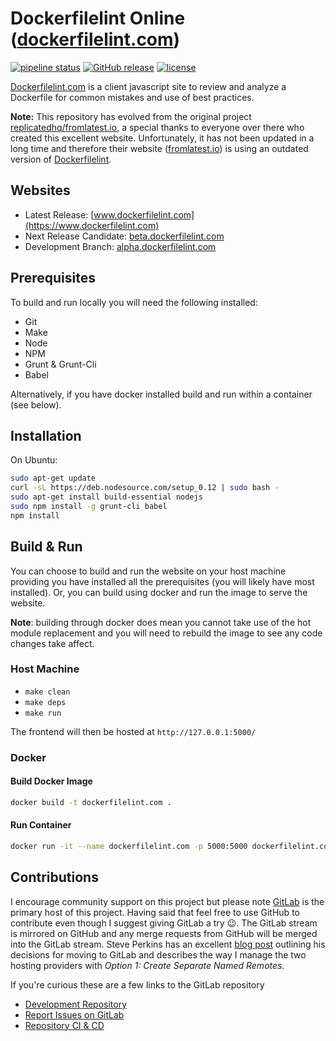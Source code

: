# Dockerfilelint Online ([dockerfilelint.com](https://www.dockerfilelint.com/)) 

[![pipeline status](https://gitlab.com/TheYorkshireDev/dockerfilelint.com/badges/develop/pipeline.svg)](https://gitlab.com/TheYorkshireDev/dockerfilelint.com/commits/develop) [![GitHub release](https://img.shields.io/github/release/theyorkshiredev/dockerfilelint.com.svg)](https://github.com/theyorkshiredev/dockerfilelint.com/releases) [![license](https://img.shields.io/github/license/theyorkshiredev/dockerfilelint.com.svg)](https://github.com/theyorkshiredev/dockerfilelint.com/blob/master/LICENCE)

[Dockerfilelint.com](https://www.dockerfilelint.com/) is a client javascript site to review and analyze a Dockerfile for common mistakes and use of best practices. 

**Note:** This repository has evolved from the original project [replicatedhq/fromlatest.io](https://github.com/replicatedhq/fromlatest.io), a special thanks to everyone over there who created this excellent website. Unfortunately, it has not been updated in a long time and therefore their website ([fromlatest.io](https://www.fromlatest.io/)) is using an outdated version of [Dockerfilelint](https://github.com/replicatedhq/dockerfilelint).

## Websites

* Latest Release: [www.dockerfilelint.com](https://www.dockerfilelint.com)
* Next Release Candidate: [beta.dockerfilelint.com](https://beta.dockerfilelint.com)
* Development Branch: [alpha.dockerfilelint.com](https://alpha.dockerfilelint.com)

## Prerequisites

To build and run locally you will need the following installed:
* Git
* Make
* Node
* NPM
* Grunt & Grunt-Cli
* Babel

Alternatively, if you have docker installed build and run within a container (see below).

## Installation

On Ubuntu:
```bash
sudo apt-get update
curl -sL https://deb.nodesource.com/setup_0.12 | sudo bash -
sudo apt-get install build-essential nodejs
sudo npm install -g grunt-cli babel
npm install
```

## Build & Run

You can choose to build and run the website on your host machine providing you have installed all the prerequisites (you will likely have most installed). Or, you can build using docker and run the image to serve the website.

**Note**: building through docker does mean you cannot take use of the hot module replacement and you will need to rebuild the image to see any code changes take affect.

### Host Machine

- `make clean`
- `make deps`
- `make run`

The frontend will then be hosted at `http://127.0.0.1:5000/`

### Docker

#### Build Docker Image
```bash
docker build -t dockerfilelint.com .
```

#### Run Container
```bash
docker run -it --name dockerfilelint.com -p 5000:5000 dockerfilelint.com
```

## Contributions

I encourage community support on this project but please note [GitLab](https://gitlab.com/explore/projects/trending) is the primary host of this project. Having said that feel free to use GitHub to contribute even though I suggest giving GitLab a try 😉. The GitLab stream is mirrored on GitHub and any merge requests from GitHub will be merged into the GitLab stream. Steve Perkins has an excellent [blog post](https://steveperkins.com/migrating-projects-from-github-to-gitlab/) outlining his decisions for moving to GitLab and describes the way I manage the two hosting providers with *Option 1: Create Separate Named Remotes.*

If you're curious these are a few links to the GitLab repository

* [Development Repository](https://gitlab.com/TheYorkshireDev/dockerfilelint.com)
* [Report Issues on GitLab](https://gitlab.com/TheYorkshireDev/dockerfilelint.com/issues)
* [Repository CI & CD](https://gitlab.com/TheYorkshireDev/dockerfilelint.com/pipelines)
